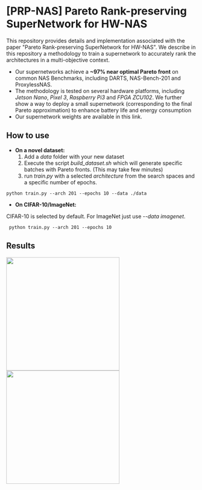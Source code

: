 # [PRP-NAS] Pareto Rank-preserving SuperNetwork for HW-NAS
This repository provides details and implementation associated with the paper "Pareto Rank-preserving SuperNetwork for HW-NAS". 
We describe in this repository a methodology to train a supernetwork to accurately rank the architectures in a multi-objective context. 

* Our supernetworks achieve a **~97% near optimal Pareto front** on common NAS Benchmarks, including DARTS, NAS-Bench-201 and ProxylessNAS.
* The methodology is tested on several hardware platforms, including *Jetson Nano*, *Pixel 3*, *Raspberry Pi3* and *FPGA ZCU102*. We further show a way to deploy a small supernetwork (corresponding to the final Pareto approximation) to enhance battery life and energy consumption 
* Our supernetwork weights are available in this link. 

## How to use

* **On a novel dataset:**
    1. Add a *data* folder with your new dataset 
    2. Execute the script *build_dataset.sh* which will generate specific batches with Pareto fronts. (This may take few minutes)
    3. run *train.py* with a selected *architecture* from the search spaces and a specific number of epochs. 

``` python train.py --arch 201 --epochs 10 --data ./data ```

* **On CIFAR-10/ImageNet:** 

CIFAR-10 is selected by default. For ImageNet just use *--data imagenet*. 

``` python train.py --arch 201 --epochs 10```

## Results 
<p float="left">
  <img src="./images/pareto_imagenet.png" width="300" />
  <img src="./images/pareto_cifar.png" width="300" /> 
</p>